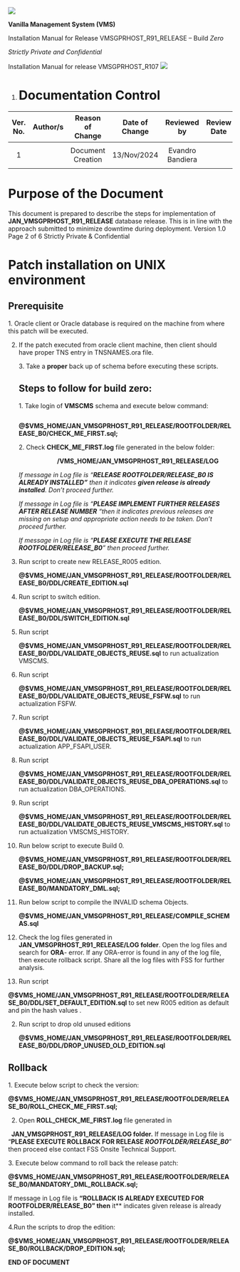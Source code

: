 ﻿


![](Aspose.Words.913b2533-4d79-4b37-9ec2-344038d4c4d3.001.png)





<a name="summary-val"></a>**Vanilla Management System (VMS)**

Installation Manual for Release 
VMSGPRHOST\_R91\_RELEASE – Build *Zero*




*Strictly Private and Confidential*





Installation Manual for release VMSGPRHOST\_R107	![](Aspose.Words.913b2533-4d79-4b37-9ec2-344038d4c4d3.002.png)

1. # Documentation Control

|**Ver. No.**|**Author/s**|**Reason of Change**|**Date of Change**|**Reviewed by**|**Review Date**|
| :-: | :-: | :-: | :-: | :-: | :-: |
|1||Document Creation|<p>13/Nov/2024</p><p></p>|Evandro Bandiera||




# Purpose of the Document
This document is prepared to describe the steps for implementation of **JAN\_VMSGPRHOST\_R91\_RELEASE** database release. This is in line with the approach submitted to minimize downtime during deployment.
Version 1.0	Page 2 of 6	Strictly Private & Confidential









# Patch installation on UNIX environment 
## Prerequisite
1\. Oracle client or Oracle database is required on the machine from where this patch will be executed.

2. If the patch executed from oracle client machine, then client should have proper TNS entry in TNSNAMES.ora file.

 

   3\. Take a **proper** back up of schema before executing these scripts.






   ## **Steps to follow for build zero:** 
   1\. Take login of **VMSCMS** schema and execute below command:

   `           `**@$VMS\_HOME/JAN\_VMSGPRHOST\_R91\_RELEASE/ROOTFOLDER/RELEASE\_B0/CHECK\_ME\_FIRST.sql;**

   2\. Check **CHECK\_ME\_FIRST.log** file generated in the below folder:

   `            `**/VMS\_HOME/JAN\_VMSGPRHOST\_R91\_RELEASE/LOG** 

   *If message in Log file is “**RELEASE ROOTFOLDER/RELEASE\_B0 IS ALREADY INSTALLED”** then it indicates **given release is already installed**. Don’t proceed further.*

   *If message in Log file is “**PLEASE IMPLEMENT FURTHER RELEASES AFTER RELEASE NUMBER** “then it indicates previous releases are missing on setup and appropriate action needs to be taken. Don’t proceed further.*

   *If message in Log file is “**PLEASE EXECUTE THE RELEASE ROOTFOLDER/RELEASE\_B0**” then proceed further.*

2. Run script to create new RELEASE\_R005 edition.

   **@$VMS\_HOME/JAN\_VMSGPRHOST\_R91\_RELEASE/ROOTFOLDER/RELEASE\_B0/DDL/CREATE\_EDITION.sql** 

2. Run script to switch edition.

   **@$VMS\_HOME/JAN\_VMSGPRHOST\_R91\_RELEASE/ROOTFOLDER/RELEASE\_B0/DDL/SWITCH\_EDITION.sql** 

2. Run script 

   **@$VMS\_HOME/JAN\_VMSGPRHOST\_R91\_RELEASE/ROOTFOLDER/RELEASE\_B0/DDL/VALIDATE\_OBJECTS\_REUSE.sql** to run actualization VMSCMS.

2. Run script 

   **@$VMS\_HOME/JAN\_VMSGPRHOST\_R91\_RELEASE/ROOTFOLDER/RELEASE\_B0/DDL/VALIDATE\_OBJECTS\_REUSE\_FSFW.sql** to run actualization FSFW.

2. Run script 

   **@$VMS\_HOME/JAN\_VMSGPRHOST\_R91\_RELEASE/ROOTFOLDER/RELEASE\_B0/DDL/VALIDATE\_OBJECTS\_REUSE\_FSAPI.sql** to run actualization APP\_FSAPI\_USER.

2. Run script 

   **@$VMS\_HOME/JAN\_VMSGPRHOST\_R91\_RELEASE/ROOTFOLDER/RELEASE\_B0/DDL/VALIDATE\_OBJECTS\_REUSE\_DBA\_OPERATIONS.sql** to run actualization DBA\_OPERATIONS.

2. Run script 

   **@$VMS\_HOME/JAN\_VMSGPRHOST\_R91\_RELEASE/ROOTFOLDER/RELEASE\_B0/DDL/VALIDATE\_OBJECTS\_REUSE\_VMSCMS\_HISTORY.sql** to run actualization VMSCMS\_HISTORY.

2. Run below script to execute Build 0.

   **@$VMS\_HOME/JAN\_VMSGPRHOST\_R91\_RELEASE/ROOTFOLDER/RELEASE\_B0/DDL/DROP\_BACKUP.sql;**


   **@$VMS\_HOME/JAN\_VMSGPRHOST\_R91\_RELEASE/ROOTFOLDER/RELEASE\_B0/MANDATORY\_DML.sql;**

2. Run below script to compile the INVALID schema Objects.

   **@$VMS\_HOME/JAN\_VMSGPRHOST\_R91\_RELEASE/COMPILE\_SCHEMAS.sql**


2. Check the log files generated in **JAN\_VMSGPRHOST\_R91\_RELEASE/LOG folder**. Open the log files and search for **ORA**- error. If any ORA-error is found in any of the log file, then execute rollback script. Share all the log files with FSS for further analysis.

2. Run script 

**@$VMS\_HOME/JAN\_VMSGPRHOST\_R91\_RELEASE/ROOTFOLDER/RELEASE\_B0/DDL/SET\_DEFAULT\_EDITION.sql** to set new R005 edition as default and pin the hash values .

2. <a name="_hlk137130969"></a>Run script to drop old unused editions

   **@$VMS\_HOME/JAN\_VMSGPRHOST\_R91\_RELEASE/ROOTFOLDER/RELEASE\_B0/DDL/**DROP\_UNUSED\_OLD\_EDITION**.sql** 




## Rollback
1\. Execute below script to check the version:

**@$VMS\_HOME/JAN\_VMSGPRHOST\_R91\_RELEASE/ROOTFOLDER/RELEASE\_B0/ROLL\_CHECK\_ME\_FIRST.sql;**

2. Open **ROLL\_CHECK\_ME\_FIRST.log** file generated in

` `**JAN\_VMSGPRHOST\_R91\_RELEASE/LOG folder.** If message in Log file is “**PLEASE EXECUTE ROLLBACK FOR RELEASE *ROOTFOLDER/RELEASE\_B0***” then proceed else contact FSS Onsite Technical Support. 


3\. Execute below command to roll back the release patch:

**@$VMS\_HOME/JAN\_VMSGPRHOST\_R91\_RELEASE/ROOTFOLDER/RELEASE\_B0/MANDATORY\_DML\_ROLLBACK.sql;**

If message in Log file is **“ROLLBACK IS ALREADY EXECUTED FOR ROOTFOLDER/RELEASE\_B0” then** it** indicates given release is already installed.

4\.Run the scripts to drop the edition:

**@$VMS\_HOME/JAN\_VMSGPRHOST\_R91\_RELEASE/ROOTFOLDER/RELEASE\_B0/ROLLBACK/DROP\_EDITION.sql;**



**END OF DOCUMENT**


